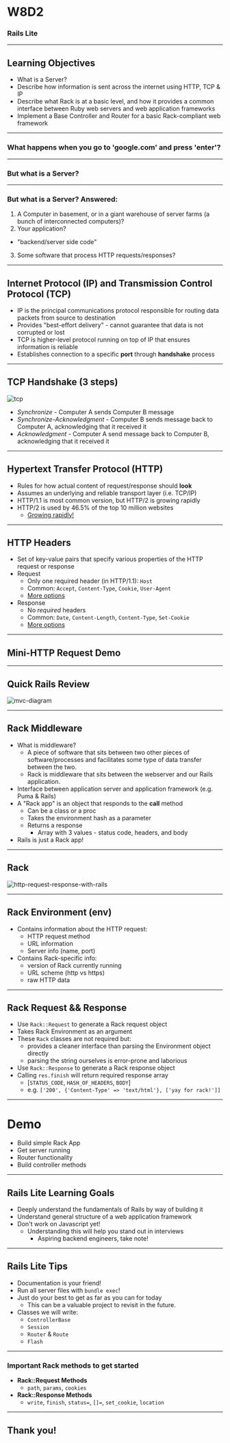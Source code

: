# W8D2
### Rails Lite

---

## Learning Objectives

+ What is a Server?
+ Describe how information is sent across the internet using HTTP, TCP & IP 
+ Describe what Rack is at a basic level, and how it provides a common interface
between Ruby web servers and web application frameworks
+ Implement a Base Controller and Router for a basic Rack-compliant web framework

---

### What happens when you go to 'google.com' and press 'enter'?

---

### But what is a Server?

---

### But what is a Server? Answered:
1. A Computer in basement, or in a giant warehouse of server farms (a bunch of interconnected computers)?
2. Your application?
  - "backend/server side code"
3. Some software that process HTTP requests/responses?

---

## Internet Protocol (IP) and Transmission Control Protocol (TCP)

* IP is the principal communications protocol responsible for routing data packets from source to destination
* Provides "best-effort delivery" - cannot guarantee that data is not corrupted
or lost
* TCP is higher-level protocol running on top of IP that ensures information is reliable
* Establishes connection to a specific **port** through **handshake** process 

---

## TCP Handshake (3 steps)

![tcp](https://aa-ch-lecture-assets.s3.us-west-1.amazonaws.com/w8d1-rails-lite/tcp.jpg)

* _Synchronize_ - Computer A sends Computer B message
* _Synchronize-Acknowledgment_ - Computer B sends message back to Computer A, acknowledging that it received it
* _Acknowledgment_ - Computer A send message back to Computer B, acknowledging that it received it

---

## Hypertext Transfer Protocol (HTTP)

* Rules for how actual content of request/response should **look**
* Assumes an underlying and reliable transport layer (i.e. TCP/IP)
* HTTP/1.1 is most common version, but HTTP/2 is growing rapidly
* HTTP/2 is used by 46.5% of the top 10 million websites
  * [Growing rapidly!]( https://w3techs.com/technologies/details/ce-http2/all/all)

---

## HTTP Headers
* Set of key-value pairs that specify various properties of the HTTP request or response
* Request
  * Only one required header (in HTTP/1.1): `Host`
  * Common: `Accept`, `Content-Type`, `Cookie`, `User-Agent`
  * [More options](https://en.wikipedia.org/wiki/List_of_HTTP_header_fields#Request_fields)
* Response
  * No *required* headers
  * Common: `Date`, `Content-Length`, `Content-Type`, `Set-Cookie`
  * [More options](https://en.wikipedia.org/wiki/List_of_HTTP_header_fields#Response_fields)

---

## Mini-HTTP Request Demo

---

## Quick Rails Review

![mvc-diagram](https://aa-ch-lecture-assets.s3.us-west-1.amazonaws.com/w8d1-rails-lite/mvc-diagram.png)

---

## Rack Middleware

* What is middleware? 
  * A piece of software that sits between two other pieces of software/processes and facilitates some type of data transfer between the two.
  * Rack is middleware that sits between the webserver and our Rails application.
* Interface between application server and application framework (e.g. Puma & Rails)
* A "Rack app" is an object that responds to the **call** method
    * Can be a class or a proc
    * Takes the environment hash as a parameter
    * Returns a response
      * Array with 3 values - status code, headers, and body
* Rails is just a Rack app!

---

## Rack

![http-request-response-with-rails](https://aa-ch-lecture-assets.s3.us-west-1.amazonaws.com/w8d1-rails-lite/http-request-response-with-rails.png)

---

## Rack Environment (env)

* Contains information about the HTTP request:
  * HTTP request method
  * URL information
  * Server info (name, port)
* Contains Rack-specific info:
  * version of Rack currently running
  * URL scheme (http vs https)
  * raw HTTP data

---

## Rack Request && Response

* Use `Rack::Request` to generate a Rack request object
* Takes Rack Environment as an argument
* These `Rack` classes are not required but:
  * provides a cleaner interface than parsing the Environment object directly
  * parsing the string ourselves is error-prone and laborious
* Use `Rack::Response` to generate a Rack response object
* Calling `res.finish` will return required response array
  * [`STATUS_CODE`, `HASH_OF_HEADERS`, `BODY`]
  * e.g. `['200', {'Content-Type' => 'text/html'}, ['yay for rack!']]`

---

# Demo
* Build simple Rack App 
* Get server running
* Router functionality
* Build controller methods

---

## Rails Lite Learning Goals

* Deeply understand the fundamentals of Rails by way of building it
* Understand general structure of a web application framework
* Don't work on Javascript yet!
  * Understanding this will help you stand out in interviews
    * Aspiring backend engineers, take note!

---

## Rails Lite Tips

* Documentation is your friend!
* Run all server files with `bundle exec`!
* Just do your best to get as far as you can for today 
  * This can be a valuable project to revisit in the future.
* Classes we will write:
  * `ControllerBase`
  * `Session`
  * `Router` & `Route`
  * `Flash`

---

### Important Rack methods to get started

* **Rack::Request Methods**
  * `path`, `params`, `cookies`
* **Rack::Response Methods**
  * `write`, `finish`, `status=`, `[]=`, `set_cookie`, `location`

---

## Thank you!
